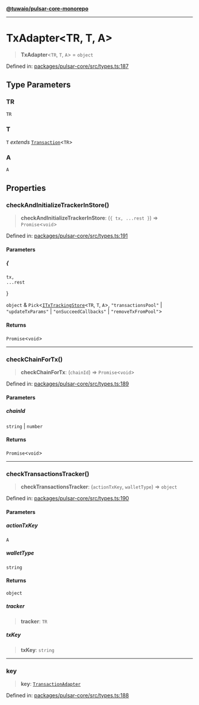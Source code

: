 [**@tuwaio/pulsar-core-monorepo**](../../../README.md)

***

# TxAdapter\<TR, T, A\>

> **TxAdapter**\<`TR`, `T`, `A`\> = `object`

Defined in: [packages/pulsar-core/src/types.ts:187](https://github.com/TuwaIO/pulsar-core/blob/720ae68e888aeb5b19c59753a144a246fe05cc4c/packages/pulsar-core/src/types.ts#L187)

## Type Parameters

### TR

`TR`

### T

`T` *extends* [`Transaction`](Transaction.md)\<`TR`\>

### A

`A`

## Properties

### checkAndInitializeTrackerInStore()

> **checkAndInitializeTrackerInStore**: (`{
    tx,
    ...rest
  }`) => `Promise`\<`void`\>

Defined in: [packages/pulsar-core/src/types.ts:191](https://github.com/TuwaIO/pulsar-core/blob/720ae68e888aeb5b19c59753a144a246fe05cc4c/packages/pulsar-core/src/types.ts#L191)

#### Parameters

##### \{
    tx,
    ...rest
  \}

`object` & `Pick`\<[`ITxTrackingStore`](ITxTrackingStore.md)\<`TR`, `T`, `A`\>, `"transactionsPool"` \| `"updateTxParams"` \| `"onSucceedCallbacks"` \| `"removeTxFromPool"`\>

#### Returns

`Promise`\<`void`\>

***

### checkChainForTx()

> **checkChainForTx**: (`chainId`) => `Promise`\<`void`\>

Defined in: [packages/pulsar-core/src/types.ts:189](https://github.com/TuwaIO/pulsar-core/blob/720ae68e888aeb5b19c59753a144a246fe05cc4c/packages/pulsar-core/src/types.ts#L189)

#### Parameters

##### chainId

`string` | `number`

#### Returns

`Promise`\<`void`\>

***

### checkTransactionsTracker()

> **checkTransactionsTracker**: (`actionTxKey`, `walletType`) => `object`

Defined in: [packages/pulsar-core/src/types.ts:190](https://github.com/TuwaIO/pulsar-core/blob/720ae68e888aeb5b19c59753a144a246fe05cc4c/packages/pulsar-core/src/types.ts#L190)

#### Parameters

##### actionTxKey

`A`

##### walletType

`string`

#### Returns

`object`

##### tracker

> **tracker**: `TR`

##### txKey

> **txKey**: `string`

***

### key

> **key**: [`TransactionAdapter`](../enumerations/TransactionAdapter.md)

Defined in: [packages/pulsar-core/src/types.ts:188](https://github.com/TuwaIO/pulsar-core/blob/720ae68e888aeb5b19c59753a144a246fe05cc4c/packages/pulsar-core/src/types.ts#L188)
